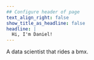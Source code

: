 ```yaml
---
## Configure header of page
text_align_right: false
show_title_as_headline: false
headline: |
  Hi, I'm Daniel!
---
```


<!-- this is a subheadline -->
A data scientist that rides a bmx.  
